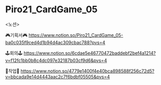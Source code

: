 # Piro21_CardGame_05

<노션>

🎮기획서🎮
https://www.notion.so/Piro21_CardGame_05-ba0c035f9ced4d1b94d4ac309cbac788?pvs=4

🕹️회의🕹️
https://www.notion.so/6cdae5e46770472baddebf2bef4a1214?v=f12fc1bb0b8c4dc097e32187b03cf9d6&pvs=4

🎲작업🎲
https://www.notion.so/4779e1400f4e40bca898588f256c72d5?v=bbcada9e14d4443aac2c7f6bdbf05505&pvs=4

